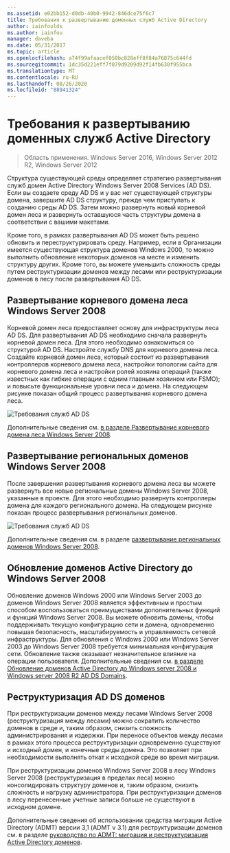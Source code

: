 ```yaml
---
ms.assetid: e02bb152-d0db-40b0-9942-846dce75f6c7
title: Требования к развертыванию доменных служб Active Directory
author: iainfoulds
ms.author: iainfou
manager: daveba
ms.date: 05/31/2017
ms.topic: article
ms.openlocfilehash: a74f99afaacef050bc828eff8f84a76875c644fd
ms.sourcegitcommit: 1dc35d221eff7f079d9209d92f14fb630f955bca
ms.translationtype: MT
ms.contentlocale: ru-RU
ms.lasthandoff: 08/26/2020
ms.locfileid: "88941324"
---
```

# <a name="ad-ds-deployment-requirements"></a>Требования к развертыванию доменных служб Active Directory

> Область применения. Windows Server 2016, Windows Server 2012 R2, Windows Server 2012

Структура существующей среды определяет стратегию развертывания служб домен Active Directory Windows Server 2008 Services (AD DS). Если вы создаете среду AD DS и у вас нет существующей структуры домена, завершите AD DS структуру, прежде чем приступать к созданию среды AD DS. Затем можно развернуть новый корневой домен леса и развернуть оставшуюся часть структуры домена в соответствии с вашими макетами.

Кроме того, в рамках развертывания AD DS может быть решено обновить и переструктурировать среду. Например, если в Организации имеется существующая структура доменов Windows 2000, то можно выполнить обновление некоторых доменов на месте и изменить структуру других. Кроме того, вы можете уменьшить сложность среды путем реструктуризации доменов между лесами или реструктуризации доменов в лесу после развертывания AD DS.

## <a name="deploying-a-windows-server-2008-forest-root-domain"></a>Развертывание корневого домена леса Windows Server 2008
Корневой домен леса предоставляет основу для инфраструктуры леса AD DS. Для развертывания AD DS необходимо сначала развернуть корневой домен леса. Для этого необходимо ознакомиться со структурой AD DS. Настройте службу DNS для корневого домена леса. Создайте корневой домен леса, который состоит из развертывания контроллеров корневого домена леса, настройки топологии сайта для корневого домена леса и настройки ролей хозяина операций (также известных как гибкие операции с одним главным хозяином или FSMO); и повысьте функциональные уровни леса и домена. На следующем рисунке показан общий процесс развертывания корневого домена леса.

![Требования служб AD DS](media/AD-DS-Deployment-Requirements/033aad0b-25ff-4793-8825-88a6daa01a55.gif)

Дополнительные сведения см. [в разделе Развертывание корневого домена леса Windows Server 2008](/previous-versions/windows/it-pro/windows-server-2008-r2-and-2008/cc731174(v=ws.10)).

## <a name="deploying-windows-server-2008-regional-domains"></a>Развертывание региональных доменов Windows Server 2008
После завершения развертывания корневого домена леса вы можете развернуть все новые региональные домены Windows Server 2008, указанные в проекте. Для этого необходимо развернуть контроллеры домена для каждого регионального домена. На следующем рисунке показан процесс развертывания региональных доменов.

![Требования служб AD DS](media/AD-DS-Deployment-Requirements/89a878c8-9a94-4180-ad43-ca75316a6318.gif)

Дополнительные сведения см. в разделе [развертывание региональных доменов Windows Server 2008](/previous-versions/windows/it-pro/windows-server-2008-r2-and-2008/cc755118(v=ws.10)).

## <a name="upgrading-active-directory-domains-to-windows-server-2008"></a>Обновление доменов Active Directory до Windows Server 2008
Обновление доменов Windows 2000 или Windows Server 2003 до доменов Windows Server 2008 является эффективным и простым способом воспользоваться преимуществами дополнительных функций и функций Windows Server 2008. Вы можете обновить домены, чтобы поддерживать текущую конфигурацию сети и домена, одновременно повышая безопасность, масштабируемость и управляемость сетевой инфраструктуры. Для обновления с Windows 2000 или Windows Server 2003 до Windows Server 2008 требуется минимальная конфигурация сети. Обновление также оказывает незначительное влияние на операции пользователя. Дополнительные сведения см. [в разделе Обновление доменов Active Directory до Windows server 2008 и Windows server 2008 R2 AD DS Domains](/previous-versions/windows/it-pro/windows-server-2008-r2-and-2008/cc731188(v=ws.10)).

## <a name="restructuring-ad-ds-domains"></a>Реструктуризация AD DS доменов
При реструктуризации доменов между лесами Windows Server 2008 (реструктуризация между лесами) можно сократить количество доменов в среде и, таким образом, снизить сложность администрирования и издержки. При переносе объектов между лесами в рамках этого процесса реструктуризации одновременно существуют и исходный домен, и конечные среды домена. Это позволяет при необходимости выполнять откат к исходной среде во время миграции.

При реструктуризации доменов Windows Server 2008 в лесу Windows Server 2008 (реструктуризация в пределах леса) можно консолидировать структуру доменов и, таким образом, снизить сложность и нагрузку администратора. При реструктуризации доменов в лесу перенесенные учетные записи больше не существуют в исходном домене.

Дополнительные сведения об использовании средства миграции Active Directory (ADMT) версии 3,1 (ADMT v 3.1) для реструктуризации доменов см. в разделе [руководство по ADMT: миграция и реструктуризация Active Directory доменов](/previous-versions/windows/it-pro/windows-server-2008-r2-and-2008/cc974332(v=ws.10)).
